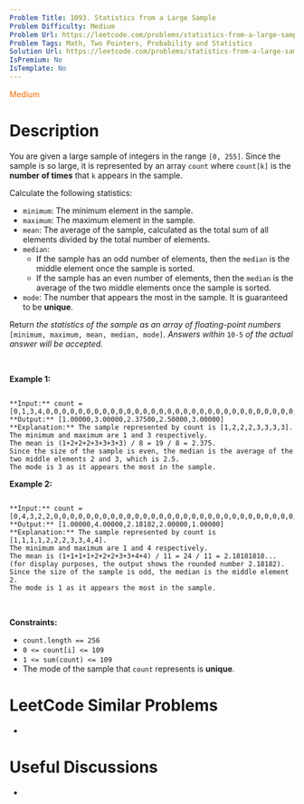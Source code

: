 ```yaml
---
Problem Title: 1093. Statistics from a Large Sample
Problem Difficulty: Medium
Problem Url: https://leetcode.com/problems/statistics-from-a-large-sample/
Problem Tags: Math, Two Pointers, Probability and Statistics
Solution Url: https://leetcode.com/problems/statistics-from-a-large-sample/solution/
IsPremium: No
IsTemplate: No
---
```


<span style="color: rgb(239, 108, 0);">Medium</span>

# Description

You are given a large sample of integers in the range `[0, 255]`. Since the sample is so large, it is represented by an array `count` where `count[k]` is the **number of times** that `k` appears in the sample.


Calculate the following statistics:


* `minimum`: The minimum element in the sample.
* `maximum`: The maximum element in the sample.
* `mean`: The average of the sample, calculated as the total sum of all elements divided by the total number of elements.
* `median`:
	+ If the sample has an odd number of elements, then the `median` is the middle element once the sample is sorted.
	+ If the sample has an even number of elements, then the `median` is the average of the two middle elements once the sample is sorted.
* `mode`: The number that appears the most in the sample. It is guaranteed to be **unique**.


Return *the statistics of the sample as an array of floating-point numbers* `[minimum, maximum, mean, median, mode]`*. Answers within* `10-5` *of the actual answer will be accepted.*


 


**Example 1:**



```

**Input:** count = [0,1,3,4,0,0,0,0,0,0,0,0,0,0,0,0,0,0,0,0,0,0,0,0,0,0,0,0,0,0,0,0,0,0,0,0,0,0,0,0,0,0,0,0,0,0,0,0,0,0,0,0,0,0,0,0,0,0,0,0,0,0,0,0,0,0,0,0,0,0,0,0,0,0,0,0,0,0,0,0,0,0,0,0,0,0,0,0,0,0,0,0,0,0,0,0,0,0,0,0,0,0,0,0,0,0,0,0,0,0,0,0,0,0,0,0,0,0,0,0,0,0,0,0,0,0,0,0,0,0,0,0,0,0,0,0,0,0,0,0,0,0,0,0,0,0,0,0,0,0,0,0,0,0,0,0,0,0,0,0,0,0,0,0,0,0,0,0,0,0,0,0,0,0,0,0,0,0,0,0,0,0,0,0,0,0,0,0,0,0,0,0,0,0,0,0,0,0,0,0,0,0,0,0,0,0,0,0,0,0,0,0,0,0,0,0,0,0,0,0,0,0,0,0,0,0,0,0,0,0,0,0,0,0,0,0,0,0,0,0,0,0,0,0,0,0,0,0,0,0,0,0,0,0,0,0]
**Output:** [1.00000,3.00000,2.37500,2.50000,3.00000]
**Explanation:** The sample represented by count is [1,2,2,2,3,3,3,3].
The minimum and maximum are 1 and 3 respectively.
The mean is (1+2+2+2+3+3+3+3) / 8 = 19 / 8 = 2.375.
Since the size of the sample is even, the median is the average of the two middle elements 2 and 3, which is 2.5.
The mode is 3 as it appears the most in the sample.

```

**Example 2:**



```

**Input:** count = [0,4,3,2,2,0,0,0,0,0,0,0,0,0,0,0,0,0,0,0,0,0,0,0,0,0,0,0,0,0,0,0,0,0,0,0,0,0,0,0,0,0,0,0,0,0,0,0,0,0,0,0,0,0,0,0,0,0,0,0,0,0,0,0,0,0,0,0,0,0,0,0,0,0,0,0,0,0,0,0,0,0,0,0,0,0,0,0,0,0,0,0,0,0,0,0,0,0,0,0,0,0,0,0,0,0,0,0,0,0,0,0,0,0,0,0,0,0,0,0,0,0,0,0,0,0,0,0,0,0,0,0,0,0,0,0,0,0,0,0,0,0,0,0,0,0,0,0,0,0,0,0,0,0,0,0,0,0,0,0,0,0,0,0,0,0,0,0,0,0,0,0,0,0,0,0,0,0,0,0,0,0,0,0,0,0,0,0,0,0,0,0,0,0,0,0,0,0,0,0,0,0,0,0,0,0,0,0,0,0,0,0,0,0,0,0,0,0,0,0,0,0,0,0,0,0,0,0,0,0,0,0,0,0,0,0,0,0,0,0,0,0,0,0,0,0,0,0,0,0,0,0,0,0,0,0]
**Output:** [1.00000,4.00000,2.18182,2.00000,1.00000]
**Explanation:** The sample represented by count is [1,1,1,1,2,2,2,3,3,4,4].
The minimum and maximum are 1 and 4 respectively.
The mean is (1+1+1+1+2+2+2+3+3+4+4) / 11 = 24 / 11 = 2.18181818... (for display purposes, the output shows the rounded number 2.18182).
Since the size of the sample is odd, the median is the middle element 2.
The mode is 1 as it appears the most in the sample.

```

 


**Constraints:**


* `count.length == 256`
* `0 <= count[i] <= 109`
* `1 <= sum(count) <= 109`
* The mode of the sample that `count` represents is **unique**.




# LeetCode Similar Problems

- []()

# Useful Discussions

- []()
